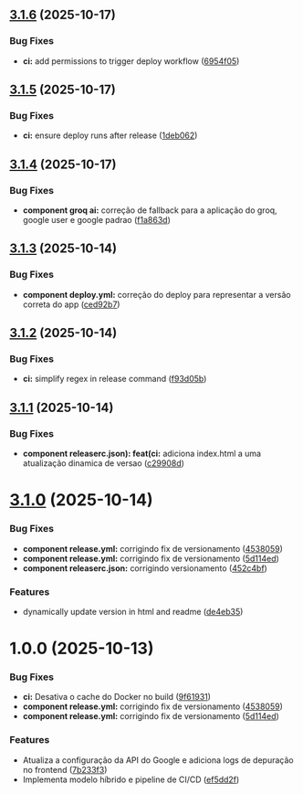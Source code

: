 ## [3.1.6](https://github.com/CidQueiroz/SenseiDB/compare/v3.1.5...v3.1.6) (2025-10-17)


### Bug Fixes

* **ci:** add permissions to trigger deploy workflow ([6954f05](https://github.com/CidQueiroz/SenseiDB/commit/6954f0551230b7044c885f0e9871db62166ddb3f))

## [3.1.5](https://github.com/CidQueiroz/SenseiDB/compare/v3.1.4...v3.1.5) (2025-10-17)


### Bug Fixes

* **ci:** ensure deploy runs after release ([1deb062](https://github.com/CidQueiroz/SenseiDB/commit/1deb0624853f14b0fde5ba2a404d82566d82c703))

## [3.1.4](https://github.com/CidQueiroz/SenseiDB/compare/v3.1.3...v3.1.4) (2025-10-17)


### Bug Fixes

* **component groq ai:** correção de fallback para a aplicação do groq, google user e google padrao ([f1a863d](https://github.com/CidQueiroz/SenseiDB/commit/f1a863d53fad3de065986ccad3b913f2a77c72a4))

## [3.1.3](https://github.com/CidQueiroz/SenseiDB/compare/v3.1.2...v3.1.3) (2025-10-14)


### Bug Fixes

* **component deploy.yml:** correção do deploy para representar a versão correta do app ([ced92b7](https://github.com/CidQueiroz/SenseiDB/commit/ced92b707df53fc31c7b0ce433d6b7da6a9970ff))

## [3.1.2](https://github.com/CidQueiroz/SenseiDB/compare/v3.1.1...v3.1.2) (2025-10-14)


### Bug Fixes

* **ci:** simplify regex in release command ([f93d05b](https://github.com/CidQueiroz/SenseiDB/commit/f93d05b8a6266c53ae09f60e0287b3a797b4da3d))

## [3.1.1](https://github.com/CidQueiroz/SenseiDB/compare/v3.1.0...v3.1.1) (2025-10-14)


### Bug Fixes

* **component releaserc.json): feat(ci:** adiciona index.html a uma atualização dinamica de versao ([c29908d](https://github.com/CidQueiroz/SenseiDB/commit/c29908dd319435e85d2b2bdd7cf9a4875fb022a2))

# [3.1.0](https://github.com/CidQueiroz/SenseiDB/compare/v3.0.0...v3.1.0) (2025-10-14)


### Bug Fixes

* **component release.yml:** corrigindo fix de versionamento ([4538059](https://github.com/CidQueiroz/SenseiDB/commit/4538059ff09f3059d84fb0ae8b20f1e64b95ef84))
* **component release.yml:** corrigindo fix de versionamento ([5d114ed](https://github.com/CidQueiroz/SenseiDB/commit/5d114ed1b972ab27686e47b36b6b71fa8e75435f))
* **component releaserc.json:** corrigindo versionamento ([452c4bf](https://github.com/CidQueiroz/SenseiDB/commit/452c4bf4ec67c2d37c11db1f942b432f6a95db2d))


### Features

* dynamically update version in html and readme ([de4eb35](https://github.com/CidQueiroz/SenseiDB/commit/de4eb350ad1413dab7f062f05d781951a715ccf7))

# 1.0.0 (2025-10-13)


### Bug Fixes

* **ci:** Desativa o cache do Docker no build ([9f61931](https://github.com/CidQueiroz/SenseiDB/commit/9f61931a1980edc10c785438b6cb4ac72116667b))
* **component release.yml:** corrigindo fix de versionamento ([4538059](https://github.com/CidQueiroz/SenseiDB/commit/4538059ff09f3059d84fb0ae8b20f1e64b95ef84))
* **component release.yml:** corrigindo fix de versionamento ([5d114ed](https://github.com/CidQueiroz/SenseiDB/commit/5d114ed1b972ab27686e47b36b6b71fa8e75435f))


### Features

* Atualiza a configuração da API do Google e adiciona logs de depuração no frontend ([7b233f3](https://github.com/CidQueiroz/SenseiDB/commit/7b233f34df37182db60f919ff81f50de2bbf360f))
* Implementa modelo híbrido e pipeline de CI/CD ([ef5dd2f](https://github.com/CidQueiroz/SenseiDB/commit/ef5dd2f814f42a0961b1e2c8d0ef8efb3580f937))
